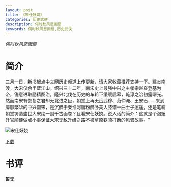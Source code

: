 ```yaml
---
layout: post
title: 《宋仕妖娆》
categories: 历史武侠
description: 何时秋风悲画扇
keywords: 何时秋风悲画扇,历史武侠
---
```

*何时秋风悲画扇*
# 简介
三月一日，新书起点中文网历史频道上传更新，请大家收藏推荐支持一下。建炎南渡，大宋仅余半壁江山。绍兴三十二年，南宋史上最强中兴之主孝宗赵昚登基为帝，锐意进取励精图治，隆兴北伐在历史的车轮下缓缓启幕，乾淳之治初露曙光。然而南宋有恢复之君却无北进之臣，朝堂上再无岳武穆、范仲淹、王安石……来到靡靡繁华的中兴南宋，是沉醉于秦淮河脂粉醉卧美人膝谱一曲士子逍遥，还是笔耕朝堂铸造盛世大宋绘一副千古画卷？且看宋仕妖娆。说人话的简介：这就是个泡妞升官顺便做点小事保证大宋无敌升级之路不被草原铁骑打断的风骚故事。"

![宋仕妖娆](https://cdn.jsdelivr.net/gh/YYbooks0/yybooks0img@master/bookscover2/宋仕妖娆.jpg)

[下载](https://link.jscdn.cn/1drv/aHR0cHM6Ly8xZHJ2Lm1zL3QvcyFBaGU2R2dNWmVFb2poeUkwN1hycGtnRXpnQllKP2U9NERoMGFE.txt)

# 书评
**暂无**
